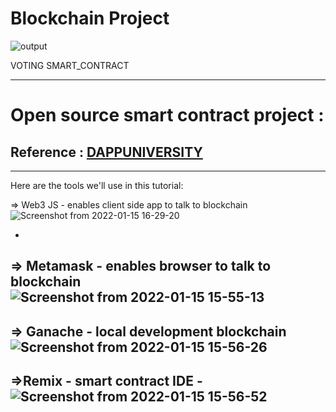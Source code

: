 # Blockchain Project
![output](https://user-images.githubusercontent.com/74823833/149618056-339b99ac-97aa-4573-9f59-d647e8cb5d98.png)


VOTING SMART_CONTRACT 

---------------------
Open source smart contract project :
==================================

Reference : [DAPPUNIVERSITY](https://www.dappuniversity.com/)
--------------------------------------------------------------
_______________________________________________________________________________

Here are the tools we'll use in this tutorial:

=> Web3 JS - enables client side app to talk to blockchain
![Screenshot from 2022-01-15 16-29-20](https://user-images.githubusercontent.com/74823833/149619304-46eff84e-80cd-4dc8-9e33-233eb426e32a.png)

-
=> Metamask - enables browser to talk to blockchain
![Screenshot from 2022-01-15 15-55-13](https://user-images.githubusercontent.com/74823833/149618505-6bc06e30-80cf-4dc0-96cc-e67781599f8a.png)
-
=> Ganache - local development blockchain
![Screenshot from 2022-01-15 15-56-26](https://user-images.githubusercontent.com/74823833/149618522-fae39e2b-d0af-43d8-b232-daa4b05a18b3.png)
-
=>Remix - smart contract IDE
-![Screenshot from 2022-01-15 15-56-52](https://user-images.githubusercontent.com/74823833/149618528-960b99c2-f0b1-44ce-bd3b-ed47b9f7662a.png)
-
